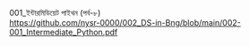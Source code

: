 001_ইন্টারমিডিয়েট পাইথন (পর্ব-৮) <br>
https://github.com/nysr-0000/002_DS-in-Bng/blob/main/002-001_Intermediate_Python.pdf
